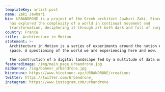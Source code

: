 ```yaml
---
templateKey: artist-post
name: Zaki Jawhari
bio: URBANDRONE is a project of the Greek architect Jawhari Zaki. Since 2007, he
  has explored the complexity of a world in continual movement and
  transformation, deciphering it through art both dark and full of surprises.
country: France
title: _Architecture in Motion_
statement: >-
  Architecture in Motion is a series of experiments around the notion of hybrid
  space. A questioning of the world we are experiencing here and now.

  The construction of a digital landscape fed by a multitude of data organized and processed by the machine according to a series of simple and repetitive rules. This procedural approach generates spaces and abstract architectures, the start of a new digital exploration. 
featuredimage: /img/main_page_urbandrone.jpg
midbanner: /img/banner_urbandrone.jpg
hicetnunc: https://www.hicetnunc.xyz/URBANDRONE/creations
twitter: https://twitter.com/Urbandrone_
instagram: https://www.instagram.com/urbandrone
---
```

